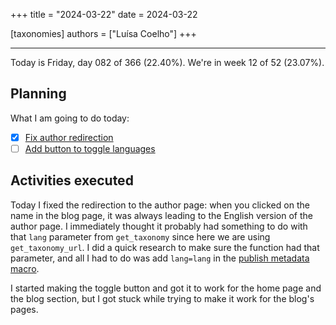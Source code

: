 +++
title = "2024-03-22"
date = 2024-03-22

[taxonomies]
authors = ["Luísa Coelho"]
+++

---

Today is Friday, day 082 of 366 (22.40%). We're in week 12 of 52 (23.07%).

## Planning

What I am going to do today:

- [x] [Fix author redirection](https://github.com/OmnicodeSolutions/blog/issues/136)
- [ ] [Add button to toggle languages](https://github.com/OmnicodeSolutions/blog/issues/137)

## Activities executed

Today I fixed the redirection to the author page: when you clicked on the name in the blog page, it was always leading to the English version of the author page. I immediately thought it probably had something to do with that `lang` parameter from `get_taxonomy` since here we are using `get_taxonomy_url`. I did a quick research to make sure the function had that parameter, and all I had to do was add `lang=lang` in the [publish metadata macro](https://github.com/OmnicodeSolutions/blog/blob/main/themes/adidoks/templates/macros/page-publish-metadata.html).

I started making the toggle button and got it to work for the home page and the blog section, but I got stuck while trying to make it work for the blog's pages.
